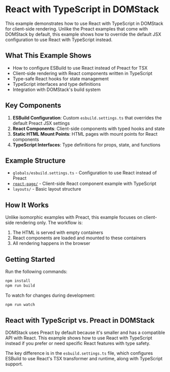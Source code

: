 # React with TypeScript in DOMStack

This example demonstrates how to use React with TypeScript in DOMStack for client-side rendering. Unlike the Preact examples that come with DOMStack by default, this example shows how to override the default JSX configuration to use React with TypeScript instead.

## What This Example Shows

- How to configure ESBuild to use React instead of Preact for TSX
- Client-side rendering with React components written in TypeScript
- Type-safe React hooks for state management
- TypeScript interfaces and type definitions
- Integration with DOMStack's build system

## Key Components

1. **ESBuild Configuration**: Custom `esbuild.settings.ts` that overrides the default Preact JSX settings
2. **React Components**: Client-side components with typed hooks and state
3. **Static HTML Mount Points**: HTML pages with mount points for React components
4. **TypeScript Interfaces**: Type definitions for props, state, and functions

## Example Structure

- `globals/esbuild.settings.ts` - Configuration to use React instead of Preact
- [`react-page/`](./react-page/) - Client-side React component example with TypeScript
- `layouts/` - Basic layout structure

## How It Works

Unlike isomorphic examples with Preact, this example focuses on client-side rendering only. The workflow is:

1. The HTML is served with empty containers
2. React components are loaded and mounted to these containers
3. All rendering happens in the browser

## Getting Started

Run the following commands:

```bash
npm install
npm run build
```

To watch for changes during development:

```bash
npm run watch
```

## React with TypeScript vs. Preact in DOMStack

DOMStack uses Preact by default because it's smaller and has a compatible API with React. This example shows how to use React with TypeScript instead if you prefer or need specific React features with type safety.

The key difference is in the `esbuild.settings.ts` file, which configures ESBuild to use React's TSX transformer and runtime, along with TypeScript support.
